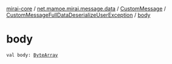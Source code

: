 [mirai-core](../../../index.md) / [net.mamoe.mirai.message.data](../../index.md) / [CustomMessage](../index.md) / [CustomMessageFullDataDeserializeUserException](index.md) / [body](./body.md)

# body

`val body: `[`ByteArray`](https://kotlinlang.org/api/latest/jvm/stdlib/kotlin/-byte-array/index.html)